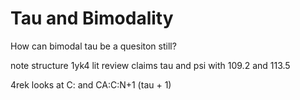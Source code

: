 # Tau and Bimodality

How can bimodal tau be a quesiton still?  

note structure 1yk4 lit review claims tau and psi with 109.2 and 113.5  

4rek looks at C: and CA:C:N+1 (tau + 1)

